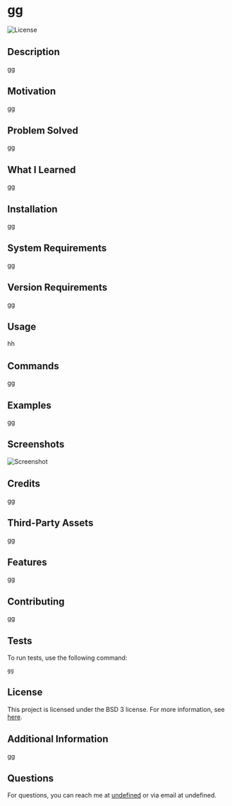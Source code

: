 # gg
![License](https://img.shields.io/badge/license-BSD%203-blue.svg)

## Description
gg

## Motivation
gg

## Problem Solved
gg

## What I Learned
gg

## Installation
gg

## System Requirements
gg

## Version Requirements
gg

## Usage
hh

## Commands
gg

## Examples
gg

## Screenshots
![Screenshot](gg)


## Credits
gg

## Third-Party Assets
gg

## Features
gg


## Contributing
gg


## Tests
To run tests, use the following command:
```
gg
```



## License

This project is licensed under the BSD 3 license. For more information, see [here](https://choosealicense.com/licenses/bsd%203/).


## Additional Information
gg

## Questions
For questions, you can reach me at [undefined](https://github.com/undefined) or via email at undefined.
